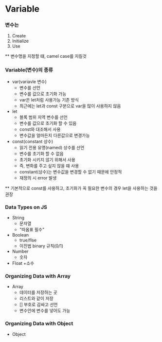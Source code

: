 # Variable

### 변수는 
1. Create
2. Initialize
3. Use

** 변수명을 지정할 떄, camel case를 지킬것


### Variable(변수)의 종류
+ var(variavle 변수)
    + 변수를 선언
    + 변수를 값으로 초기화 가능
    + var은 let처럼 사용가능 기존 방식
    + 최근에는 let과 const 구분으로 var을 많이 사용하지 않음
+ let
    + 블록 범위 지역 변수를 선언
    + 변수를 값으로 초기화 할 수 있음
    + const와 대조해서 사용
    + 변수값을 얼마든지 다른값으로 변경가능
+ const(constant 상수)
    + 읽기 전용 유명(named) 상수를 선언
    + 변수를 초기화 할 수 없음
    + 초기화 시키지 않기 위해서 사용
    + 즉, 변화를 주고 싶지 않을 떄 사용
    + constant(상수)는 변수값을 변경할 수 없기 때문에 안정적
    + 재정의 시 error 발생

** 기본적으로 const를 사용하고, 초기화가 꼭 필요한 변수의 경우 let을 사용하는 것을 권장


### Data Types on JS
+ String
    + 문자열
    + "따옴표 필수"
+ Boolean
    + true/flse
    + 이진법 binary 규칙(0/1)
+ Number
    + 숫자
+ Float
    +소수


### Organizing Data with Array
+ Array
    + 데이터를 저장하는 곳
    + 리스트와 같이 저장
    + [] 부호로 감싸고 선언
    + 변수안에 변수를 넣어도 가능

### Organizing Data with Object
+ Object




